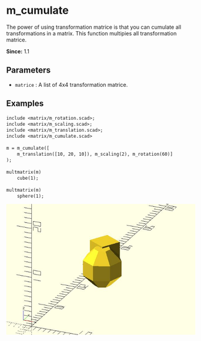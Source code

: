 # m_cumulate

The power of using transformation matrice is that you can cumulate all transformations in a matrix. This function multipies all transformation matrice. 

**Since:** 1.1

## Parameters

- `matrice` : A list of 4x4 transformation matrice.

## Examples

	include <matrix/m_rotation.scad>;
	include <matrix/m_scaling.scad>;
	include <matrix/m_translation.scad>;
	include <matrix/m_cumulate.scad>

	m = m_cumulate([
		m_translation([10, 20, 10]), m_scaling(2), m_rotation(60)]
	);

	multmatrix(m) 
		cube(1);
		
	multmatrix(m)    
		sphere(1);


![m_cumulate](images/lib-m_cumulate-1.JPG)

